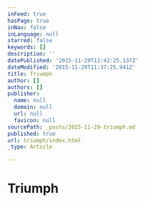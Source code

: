 ```yaml
---
inFeed: true
hasPage: true
inNav: false
inLanguage: null
starred: false
keywords: []
description: ''
datePublished: '2015-11-29T11:42:25.137Z'
dateModified: '2015-11-29T11:37:25.941Z'
title: Triumph
author: []
authors: []
publisher:
  name: null
  domain: null
  url: null
  favicon: null
sourcePath: _posts/2015-11-29-triumph.md
published: true
url: triumph/index.html
_type: Article

---
```

# Triumph